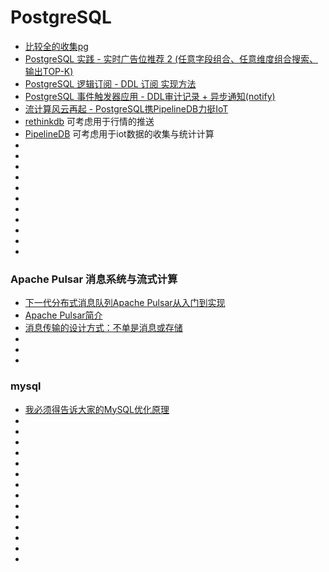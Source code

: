 PostgreSQL
==========

- [比较全的收集pg](https://github.com/digoal/blog)
- [PostgreSQL 实践 - 实时广告位推荐 2 (任意字段组合、任意维度组合搜索、输出TOP-K)](https://yq.aliyun.com/articles/590358)
- [PostgreSQL 逻辑订阅 - DDL 订阅 实现方法](https://github.com/digoal/blog/blob/master/201712/20171204_04.md)
- [PostgreSQL 事件触发器应用 - DDL审计记录 + 异步通知(notify)](https://github.com/digoal/blog/blob/master/201709/20170925_02.md)
- [流计算风云再起 - PostgreSQL携PipelineDB力挺IoT](https://github.com/digoal/blog/blob/master/201612/20161220_01.md)
- [rethinkdb](https://www.rethinkdb.com/) 可考虑用于行情的推送
- [PipelineDB](https://www.pipelinedb.com/) 可考虑用于iot数据的收集与统计计算
- []()
- []()
- []()
- []()
- []()
- []()
- []()
- []()
- []()
- []()
- []()


### Apache Pulsar 消息系统与流式计算

- [下一代分布式消息队列Apache Pulsar从入门到实现](https://github.com/aCoder2013/blog/issues/23)
- [Apache Pulsar简介](http://www.cnblogs.com/hzmark/p/pulsar.html)
- [消息传输的设计方式：不单是消息或存储](https://zhuanlan.zhihu.com/p/30865021)
- []()
- []()
- []()


### mysql

- [我必须得告诉大家的MySQL优化原理](https://mp.weixin.qq.com/s?__biz=MzAxNjk4ODE4OQ==&mid=2247484551&idx=1&sn=d52692cfa3438e94a77f436c8bf1931d&chksm=9bed25f5ac9aace336437bc590ff3a6672c7c848d0660512c6d615d26212234215df76a11b03&mpshare=1&scene=23&srcid=1018eTFlO1qAdyxmdWdm7i3A#rd)
- []()
- []()
- []()
- []()
- []()
- []()
- []()
- []()
- []()
- []()
- []()
- []()
- []()
- []()
